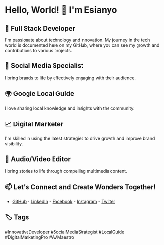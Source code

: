 # Hello, World! 👋 I'm Esianyo

## 🚀 Full Stack Developer
I'm passionate about technology and innovation. My journey in the tech world is documented here on my GitHub, where you can see my growth and contributions to various projects.

## 💼 Social Media Specialist
I bring brands to life by effectively engaging with their audience.

## 🌍 Google Local Guide
I love sharing local knowledge and insights with the community.

## 📈 Digital Marketer
I'm skilled in using the latest strategies to drive growth and improve brand visibility.

## 🎥 Audio/Video Editor
I bring stories to life through compelling multimedia content.

## 📫 Let's Connect and Create Wonders Together!

- [GitHub](https://github.com/esianyo) - [LinkedIn](https://linkedin.com/in/esianyo) - [Facebook](https://facebook.com/esianyod) - [Instagram](https://instagram.com/esianyo__) - [Twitter](https://twitter.com/esianyo_)

## 🏷️ Tags

#InnovativeDeveloper #SocialMediaStrategist #LocalGuide #DigitalMarketingPro #AVMaestro
